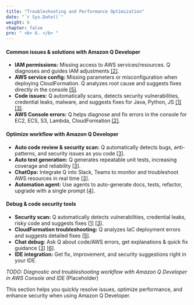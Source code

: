 ```yaml
---
title: "Troubleshooting and Performance Optimization"
date: "`r Sys.Date()`"
weight: 6
chapter: false
pre: " <b> 6. </b> "
---
```


#### Common issues & solutions with Amazon Q Developer

- **IAM permissions:** Missing access to AWS services/resources. Q diagnoses and guides IAM adjustments [[2]](https://aws.amazon.com/about-aws/whats-new/2025/02/amazon-q-developer-console-errors-aws-commercial-regions/?nc1=f_ls).
- **AWS service config:** Missing parameters or misconfiguration when deploying CloudFormation. Q analyzes root cause and suggests fixes directly in the console [[5]](https://aws.amazon.com/about-aws/whats-new/2024/11/cloudformation-troubleshooting-q-developer-assistance/?nc1=f_ls).
- **Code issues:** Q automatically scans, detects security vulnerabilities, credential leaks, malware, and suggests fixes for Java, Python, JS [[1]](https://aws.amazon.com/q/developer/faqs/) [[3]](https://aws.amazon.com/q/developer/features/).
- **AWS Console errors:** Q helps diagnose and fix errors in the console for EC2, ECS, S3, Lambda, CloudFormation [[2]](https://aws.amazon.com/about-aws/whats-new/2025/02/amazon-q-developer-console-errors-aws-commercial-regions/?nc1=f_ls).

#### Optimize workflow with Amazon Q Developer

- **Auto code review & security scan:** Q automatically detects bugs, anti-patterns, and security issues as you code [[3]](https://aws.amazon.com/q/developer/features/).
- **Auto test generation:** Q generates repeatable unit tests, increasing coverage and reliability [[3]](https://aws.amazon.com/q/developer/features/).
- **ChatOps:** Integrate Q into Slack, Teams to monitor and troubleshoot AWS resources in real time [[3]](https://aws.amazon.com/q/developer/features/).
- **Automation agent:** Use agents to auto-generate docs, tests, refactor, upgrade with a single prompt [[4]](https://aws.amazon.com/q/).

#### Debug & code security tools

- **Security scan:** Q automatically detects vulnerabilities, credential leaks, risky code and suggests fixes [[1]](https://aws.amazon.com/q/developer/faqs/) [[3]](https://aws.amazon.com/q/developer/features/).
- **CloudFormation troubleshooting:** Q analyzes IaC deployment errors and suggests detailed fixes [[5]](https://aws.amazon.com/about-aws/whats-new/2024/11/cloudformation-troubleshooting-q-developer-assistance/?nc1=f_ls).
- **Chat debug:** Ask Q about code/AWS errors, get explanations & quick fix guidance [[3]](https://aws.amazon.com/q/developer/features/) [[6]](https://www.reddit.com/r/aws/comments/1j57x59/new_version_of_amazon_q_developer_chat_is_out_and/?tl=vi).
- **IDE integration:** Get fix, improvement, and security suggestions right in your IDE.

_TODO: Diagnostic and troubleshooting workflow with Amazon Q Developer in AWS Console and IDE_ (Placeholder)

This section helps you quickly resolve issues, optimize performance, and enhance security when using Amazon Q Developer.
